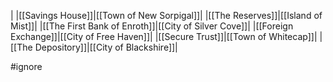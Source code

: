|
|[[Savings House]]|[[Town of New Sorpigal]]|
|[[The Reserves]]|[[Island of Mist]]|
|[[The First Bank of Enroth]]|[[City of Silver Cove]]|
|[[Foreign Exchange]]|[[City of Free Haven]]|
|[[Secure Trust]]|[[Town of Whitecap]]|
|[[The Depository]]|[[City of Blackshire]]|

#ignore